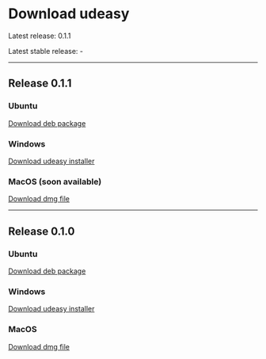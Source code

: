 # Download udeasy

Latest release: 0.1.1

Latest stable release: -

---


## Release 0.1.1

### Ubuntu

[Download deb package](https://github.com/unipv-larl/udeasy/releases/download/v0.1.1/udeasy_0.1.1-1_amd64.deb)

### Windows

[Download udeasy installer](https://github.com/unipv-larl/udeasy/releases/download/v0.1.1/udeasy-0.1.1-installer.exe)

### MacOS (soon available)

[Download dmg file]()


---

## Release 0.1.0

### Ubuntu

[Download deb package](https://github.com/unipv-larl/udeasy/releases/download/v0.1.0/udeasy_0.1.0-2_amd64.deb)

### Windows

[Download udeasy installer](https://github.com/unipv-larl/udeasy/releases/download/v0.1.0/udeasy-0.1.0-installer.exe)

### MacOS

[Download dmg file](https://github.com/unipv-larl/udeasy/releases/download/v0.1.0/udeasy-0.1.0.dmg)
